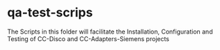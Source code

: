 # qa-test-scrips
The Scripts in this folder will facilitate the Installation, Configuration and Testing of CC-Disco and CC-Adapters-Siemens projects
